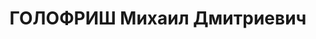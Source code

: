 ---
title: ГОЛОФРИШ Михаил Дмитриевич
description: 'Род. в 1898, с. Янкевичи, Волынская губ.

  Приговор: 07.12.1937 – ВМН'
---
